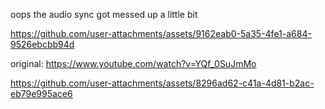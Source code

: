 oops the audio sync got messed up a little bit

https://github.com/user-attachments/assets/9162eab0-5a35-4fe1-a684-9526ebcbb94d

original: https://www.youtube.com/watch?v=YQf_0SuJmMo


https://github.com/user-attachments/assets/8296ad62-c41a-4d81-b2ac-eb79e995ace6

